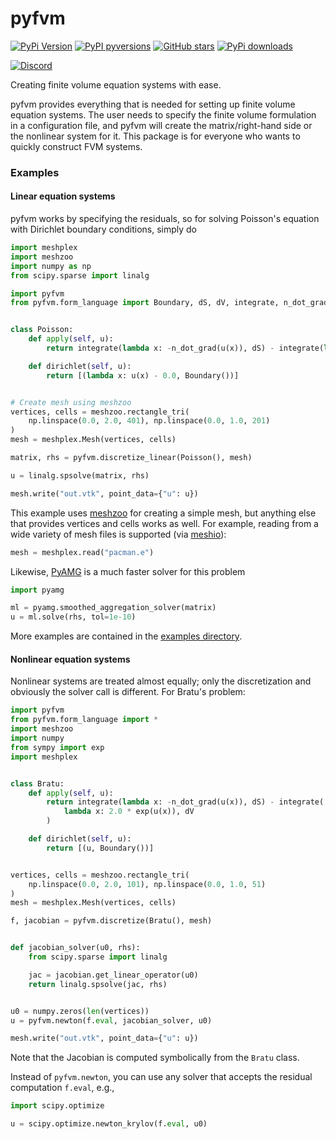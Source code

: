 # pyfvm

[![PyPi Version](https://img.shields.io/pypi/v/pyfvm.svg?style=flat-square)](https://pypi.org/project/pyfvm)
[![PyPI pyversions](https://img.shields.io/pypi/pyversions/pyfvm.svg?style=flat-square)](https://pypi.org/pypi/pyfvm/)
[![GitHub stars](https://img.shields.io/github/stars/meshpro/pyfvm.svg?style=flat-square&logo=github&label=Stars&logoColor=white)](https://github.com/meshpro/pyfvm)
[![PyPi downloads](https://img.shields.io/pypi/dm/pyfvm.svg?style=flat-square)](https://pypistats.org/packages/pyfvm)

[![Discord](https://img.shields.io/static/v1?logo=discord&logoColor=white&label=chat&message=on%20discord&color=7289da&style=flat-square)](https://discord.gg/hnTJ5MRX2Y)

Creating finite volume equation systems with ease.

pyfvm provides everything that is needed for setting up finite volume equation
systems. The user needs to specify the finite volume formulation in a
configuration file, and pyfvm will create the matrix/right-hand side or the
nonlinear system for it. This package is for everyone who wants to quickly
construct FVM systems.

### Examples

#### Linear equation systems

pyfvm works by specifying the residuals, so for solving Poisson's equation with
Dirichlet boundary conditions, simply do

```python
import meshplex
import meshzoo
import numpy as np
from scipy.sparse import linalg

import pyfvm
from pyfvm.form_language import Boundary, dS, dV, integrate, n_dot_grad


class Poisson:
    def apply(self, u):
        return integrate(lambda x: -n_dot_grad(u(x)), dS) - integrate(lambda x: 1.0, dV)

    def dirichlet(self, u):
        return [(lambda x: u(x) - 0.0, Boundary())]


# Create mesh using meshzoo
vertices, cells = meshzoo.rectangle_tri(
    np.linspace(0.0, 2.0, 401), np.linspace(0.0, 1.0, 201)
)
mesh = meshplex.Mesh(vertices, cells)

matrix, rhs = pyfvm.discretize_linear(Poisson(), mesh)

u = linalg.spsolve(matrix, rhs)

mesh.write("out.vtk", point_data={"u": u})
```

This example uses [meshzoo](https://pypi.org/project/meshzoo) for creating a
simple mesh, but anything else that provides vertices and cells works as well.
For example, reading from a wide variety of mesh files is supported (via
[meshio](https://pypi.org/project/meshio)):

<!--pytest-codeblocks:skip-->

```python
mesh = meshplex.read("pacman.e")
```

Likewise, [PyAMG](https://github.com/pyamg/pyamg) is a much faster solver for
this problem

<!--pytest-codeblocks:skip-->

```python
import pyamg

ml = pyamg.smoothed_aggregation_solver(matrix)
u = ml.solve(rhs, tol=1e-10)
```

More examples are contained in the [examples directory](examples/).

#### Nonlinear equation systems

Nonlinear systems are treated almost equally; only the discretization and
obviously the solver call is different. For Bratu's problem:

```python
import pyfvm
from pyfvm.form_language import *
import meshzoo
import numpy
from sympy import exp
import meshplex


class Bratu:
    def apply(self, u):
        return integrate(lambda x: -n_dot_grad(u(x)), dS) - integrate(
            lambda x: 2.0 * exp(u(x)), dV
        )

    def dirichlet(self, u):
        return [(u, Boundary())]


vertices, cells = meshzoo.rectangle_tri(
    np.linspace(0.0, 2.0, 101), np.linspace(0.0, 1.0, 51)
)
mesh = meshplex.Mesh(vertices, cells)

f, jacobian = pyfvm.discretize(Bratu(), mesh)


def jacobian_solver(u0, rhs):
    from scipy.sparse import linalg

    jac = jacobian.get_linear_operator(u0)
    return linalg.spsolve(jac, rhs)


u0 = numpy.zeros(len(vertices))
u = pyfvm.newton(f.eval, jacobian_solver, u0)

mesh.write("out.vtk", point_data={"u": u})
```

Note that the Jacobian is computed symbolically from the `Bratu` class.

Instead of `pyfvm.newton`, you can use any solver that accepts the residual
computation `f.eval`, e.g.,

<!--pytest-codeblocks:skip-->

```python
import scipy.optimize

u = scipy.optimize.newton_krylov(f.eval, u0)
```
